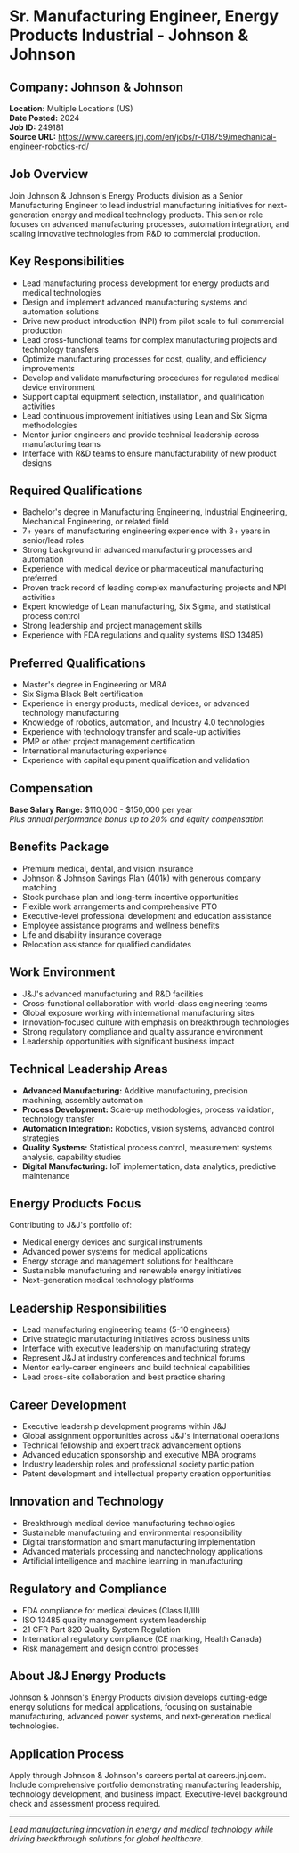 # Sr. Manufacturing Engineer, Energy Products Industrial - Johnson & Johnson

## Company: Johnson & Johnson
**Location:** Multiple Locations (US)  
**Date Posted:** 2024  
**Job ID:** 249181  
**Source URL:** https://www.careers.jnj.com/en/jobs/r-018759/mechanical-engineer-robotics-rd/  

## Job Overview
Join Johnson & Johnson's Energy Products division as a Senior Manufacturing Engineer to lead industrial manufacturing initiatives for next-generation energy and medical technology products. This senior role focuses on advanced manufacturing processes, automation integration, and scaling innovative technologies from R&D to commercial production.

## Key Responsibilities
- Lead manufacturing process development for energy products and medical technologies
- Design and implement advanced manufacturing systems and automation solutions
- Drive new product introduction (NPI) from pilot scale to full commercial production
- Lead cross-functional teams for complex manufacturing projects and technology transfers
- Optimize manufacturing processes for cost, quality, and efficiency improvements
- Develop and validate manufacturing procedures for regulated medical device environment
- Support capital equipment selection, installation, and qualification activities
- Lead continuous improvement initiatives using Lean and Six Sigma methodologies
- Mentor junior engineers and provide technical leadership across manufacturing teams
- Interface with R&D teams to ensure manufacturability of new product designs

## Required Qualifications
- Bachelor's degree in Manufacturing Engineering, Industrial Engineering, Mechanical Engineering, or related field
- 7+ years of manufacturing engineering experience with 3+ years in senior/lead roles
- Strong background in advanced manufacturing processes and automation
- Experience with medical device or pharmaceutical manufacturing preferred
- Proven track record of leading complex manufacturing projects and NPI activities
- Expert knowledge of Lean manufacturing, Six Sigma, and statistical process control
- Strong leadership and project management skills
- Experience with FDA regulations and quality systems (ISO 13485)

## Preferred Qualifications
- Master's degree in Engineering or MBA
- Six Sigma Black Belt certification
- Experience in energy products, medical devices, or advanced technology manufacturing
- Knowledge of robotics, automation, and Industry 4.0 technologies
- Experience with technology transfer and scale-up activities
- PMP or other project management certification
- International manufacturing experience
- Experience with capital equipment qualification and validation

## Compensation
**Base Salary Range:** $110,000 - $150,000 per year  
*Plus annual performance bonus up to 20% and equity compensation*

## Benefits Package
- Premium medical, dental, and vision insurance
- Johnson & Johnson Savings Plan (401k) with generous company matching
- Stock purchase plan and long-term incentive opportunities
- Flexible work arrangements and comprehensive PTO
- Executive-level professional development and education assistance
- Employee assistance programs and wellness benefits
- Life and disability insurance coverage
- Relocation assistance for qualified candidates

## Work Environment
- J&J's advanced manufacturing and R&D facilities
- Cross-functional collaboration with world-class engineering teams
- Global exposure working with international manufacturing sites
- Innovation-focused culture with emphasis on breakthrough technologies
- Strong regulatory compliance and quality assurance environment
- Leadership opportunities with significant business impact

## Technical Leadership Areas
- **Advanced Manufacturing:** Additive manufacturing, precision machining, assembly automation
- **Process Development:** Scale-up methodologies, process validation, technology transfer
- **Automation Integration:** Robotics, vision systems, advanced control strategies
- **Quality Systems:** Statistical process control, measurement systems analysis, capability studies
- **Digital Manufacturing:** IoT implementation, data analytics, predictive maintenance

## Energy Products Focus
Contributing to J&J's portfolio of:
- Medical energy devices and surgical instruments
- Advanced power systems for medical applications
- Energy storage and management solutions for healthcare
- Sustainable manufacturing and renewable energy initiatives
- Next-generation medical technology platforms

## Leadership Responsibilities
- Lead manufacturing engineering teams (5-10 engineers)
- Drive strategic manufacturing initiatives across business units
- Interface with executive leadership on manufacturing strategy
- Represent J&J at industry conferences and technical forums
- Mentor early-career engineers and build technical capabilities
- Lead cross-site collaboration and best practice sharing

## Career Development
- Executive leadership development programs within J&J
- Global assignment opportunities across J&J's international operations
- Technical fellowship and expert track advancement options
- Advanced education sponsorship and executive MBA programs
- Industry leadership roles and professional society participation
- Patent development and intellectual property creation opportunities

## Innovation and Technology
- Breakthrough medical device manufacturing technologies
- Sustainable manufacturing and environmental responsibility
- Digital transformation and smart manufacturing implementation
- Advanced materials processing and nanotechnology applications
- Artificial intelligence and machine learning in manufacturing

## Regulatory and Compliance
- FDA compliance for medical devices (Class II/III)
- ISO 13485 quality management system leadership
- 21 CFR Part 820 Quality System Regulation
- International regulatory compliance (CE marking, Health Canada)
- Risk management and design control processes

## About J&J Energy Products
Johnson & Johnson's Energy Products division develops cutting-edge energy solutions for medical applications, focusing on sustainable manufacturing, advanced power systems, and next-generation medical technologies.

## Application Process
Apply through Johnson & Johnson's careers portal at careers.jnj.com. Include comprehensive portfolio demonstrating manufacturing leadership, technology development, and business impact. Executive-level background check and assessment process required.

---
*Lead manufacturing innovation in energy and medical technology while driving breakthrough solutions for global healthcare.*